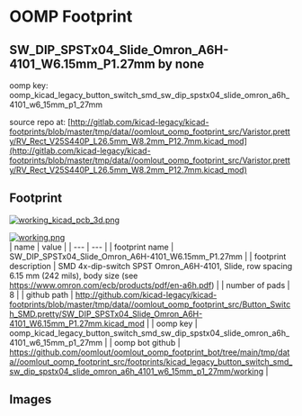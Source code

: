 # OOMP Footprint  
## SW_DIP_SPSTx04_Slide_Omron_A6H-4101_W6.15mm_P1.27mm  by none  
  
oomp key: oomp_kicad_legacy_button_switch_smd_sw_dip_spstx04_slide_omron_a6h_4101_w6_15mm_p1_27mm  
  
source repo at: [http://gitlab.com/kicad-legacy/kicad-footprints/blob/master/tmp/data//oomlout_oomp_footprint_src/Varistor.pretty/RV_Rect_V25S440P_L26.5mm_W8.2mm_P12.7mm.kicad_mod](http://gitlab.com/kicad-legacy/kicad-footprints/blob/master/tmp/data//oomlout_oomp_footprint_src/Varistor.pretty/RV_Rect_V25S440P_L26.5mm_W8.2mm_P12.7mm.kicad_mod)  
## Footprint  
  
[![working_kicad_pcb_3d.png](working_kicad_pcb_3d_600.png)](working_kicad_pcb_3d.png)  
  
[![working.png](working_600.png)](working.png)  
| name | value | 
| --- | --- | 
| footprint name | SW_DIP_SPSTx04_Slide_Omron_A6H-4101_W6.15mm_P1.27mm | 
| footprint description | SMD 4x-dip-switch SPST Omron_A6H-4101, Slide, row spacing 6.15 mm (242 mils), body size  (see https://www.omron.com/ecb/products/pdf/en-a6h.pdf) | 
| number of pads | 8 | 
| github path | http://github.com/kicad-legacy/kicad-footprints/blob/master/tmp/data//oomlout_oomp_footprint_src/Button_Switch_SMD.pretty/SW_DIP_SPSTx04_Slide_Omron_A6H-4101_W6.15mm_P1.27mm.kicad_mod | 
| oomp key | oomp_kicad_legacy_button_switch_smd_sw_dip_spstx04_slide_omron_a6h_4101_w6_15mm_p1_27mm | 
| oomp bot github | https://github.com/oomlout/oomlout_oomp_footprint_bot/tree/main/tmp/data//oomlout_oomp_footprint_src/footprints/kicad_legacy_button_switch_smd_sw_dip_spstx04_slide_omron_a6h_4101_w6_15mm_p1_27mm/working | 
## Images  
